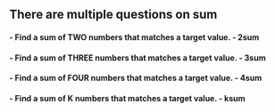 ## There are multiple questions on sum
#### - Find a sum of TWO numbers that matches a target value. - 2sum
#### - Find a sum of THREE numbers that matches a target value. - 3sum
#### - Find a sum of FOUR numbers that matches a target value. - 4sum
#### - Find a sum of K numbers that matches a target value. - ksum

